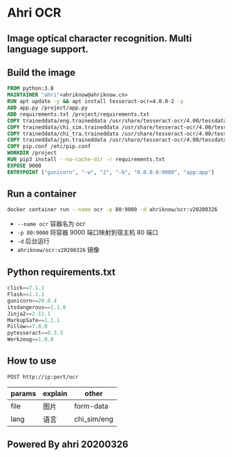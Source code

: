 # Ahri OCR

## Image optical character recognition. Multi language support.

## Build the image

```Dockerfile
FROM python:3.8
MAINTAINER "ahri"<ahriknow@ahriknow.cn>
RUN apt update -y && apt install tesseract-ocr=4.0.0-2 -y
ADD app.py /project/app.py
ADD requirements.txt /project/requirements.txt
COPY traineddata/eng.traineddata /usr/share/tesseract-ocr/4.00/tessdata/
COPY traineddata/chi_sim.traineddata /usr/share/tesseract-ocr/4.00/tessdata/
COPY traineddata/chi_tra.traineddata /usr/share/tesseract-ocr/4.00/tessdata/
COPY traineddata/jpn.traineddata /usr/share/tesseract-ocr/4.00/tessdata/
COPY pip.conf /etc/pip.conf
WORKDIR /project
RUN pip3 install --no-cache-dir -r requirements.txt
EXPOSE 9000
ENTRYPOINT ["gunicorn", "-w", "2", "-b", "0.0.0.0:9000", "app:app"]
```

## Run a container

```bash
docker container run --name ocr -p 80:9000 -d ahriknow/ocr:v20200326
```

-   `--name ocr` 容器名为 ocr
-   `-p 80:9000` 将容器 9000 端口映射到宿主机 80 端口
-   `-d` 后台运行
-   `ahriknow/ocr:v20200326` 镜像

## Python requirements.txt

```py
click==7.1.1
Flask==1.1.1
gunicorn==20.0.4
itsdangerous==1.1.0
Jinja2==2.11.1
MarkupSafe==1.1.1
Pillow==7.0.0
pytesseract==0.3.3
Werkzeug==1.0.0
```

## How to use

`POST http://ip:port/ocr`

| params | explain | other       |
| ------ | ------- | ----------- |
| file   | 图片    | form-data   |
| lang   | 语言    | chi_sim/eng |

## Powered By ahri 20200326
